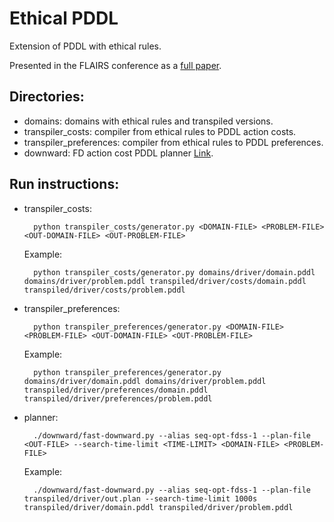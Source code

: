 # Ethical PDDL

Extension of PDDL with ethical rules.

Presented in the FLAIRS conference as a [full paper](https://journals.flvc.org/FLAIRS/article/view/128492/130071).

## Directories:
- domains: domains with ethical rules and transpiled versions.
- transpiler_costs: compiler from ethical rules to PDDL action costs.
- transpiler_preferences: compiler from ethical rules to PDDL preferences.
- downward: FD action cost PDDL planner [Link](https://www.fast-downward.org/).

## Run instructions:

- transpiler_costs: 

        python transpiler_costs/generator.py <DOMAIN-FILE> <PROBLEM-FILE> <OUT-DOMAIN-FILE> <OUT-PROBLEM-FILE>
    
    Example:

        python transpiler_costs/generator.py domains/driver/domain.pddl domains/driver/problem.pddl transpiled/driver/costs/domain.pddl transpiled/driver/costs/problem.pddl

- transpiler_preferences: 

        python transpiler_preferences/generator.py <DOMAIN-FILE> <PROBLEM-FILE> <OUT-DOMAIN-FILE> <OUT-PROBLEM-FILE>
    
    Example:

        python transpiler_preferences/generator.py domains/driver/domain.pddl domains/driver/problem.pddl transpiled/driver/preferences/domain.pddl transpiled/driver/preferences/problem.pddl

- planner:

        ./downward/fast-downward.py --alias seq-opt-fdss-1 --plan-file <OUT-FILE> --search-time-limit <TIME-LIMIT> <DOMAIN-FILE> <PROBLEM-FILE>
    
    Example:

        ./downward/fast-downward.py --alias seq-opt-fdss-1 --plan-file transpiled/driver/out.plan --search-time-limit 1000s transpiled/driver/domain.pddl transpiled/driver/problem.pddl

